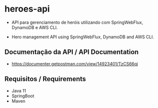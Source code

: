 # heroes-api

- API para gerenciamento de heróis utilizando com SpringWebFlux, DynamoDB e AWS CLI.

- Hero management API using SpringWebFlux, DynamoDB and AWS CLI.

## Documentação da API / API Documentation

- https://documenter.getpostman.com/view/14923401/TzCS66qj

## Requisitos / Requirements

- Java 11
- SpringBoot
- Maven
